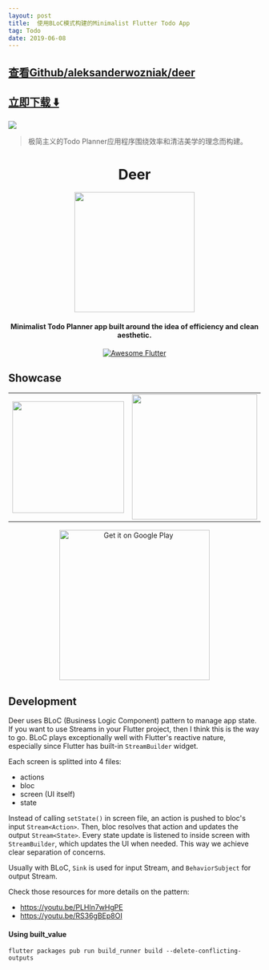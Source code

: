 ```yaml
---
layout: post
title:  使用BLoC模式构建的Minimalist Flutter Todo App
tag: Todo
date: 2019-06-08
---
```


 

## [查看Github/aleksanderwozniak/deer](http://github.com/aleksanderwozniak/deer)
## [立即下载 ️⬇️ ](https://codeload.github.com/aleksanderwozniak/deer/zip/master) 


 
![](https://flutterawesome.com/content/images/2018/12/Deer.jpg)
 
>
> 极简主义的Todo Planner应用程序围绕效率和清洁美学的理念而构建。
>

 
<h1 align="center">Deer</h1>

<div align="center">
  <img src="https://github.com/aleksanderwozniak/deer/blob/master/assets/images/4.0x/deer_logo.png" width=240/> 
</div>

<h4 align="center">
  Minimalist Todo Planner app built around the idea of efficiency and clean aesthetic.
</h4>

<div align="center">
  <a href="https://github.com/Solido/awesome-flutter">
     <img src="https://img.shields.io/badge/awesome-flutter-52bdeb.svg?longCache=true&style=for-the-badge" alt="Awesome Flutter" />
  </a>
</div>

## Showcase

<div style="text-align: center"><table><tr>
  <td style="text-align: center">
    <img src="https://github.com/aleksanderwozniak/deer/blob/assets/deer.gif" width="223" />
  </td>
  <td style="text-align: center">
    <img src="https://github.com/aleksanderwozniak/deer/blob/assets/indi_list.png" width="250" />
  </td>
  <td style="text-align: center">
    <img src="https://github.com/aleksanderwozniak/deer/blob/assets/gold_shp_edt.png" width="250" />
  </td>
  <td style="text-align: center">
    <img src="https://github.com/aleksanderwozniak/deer/blob/assets/mint_wrk_det.png" width="250" />
  </td>
</tr></table></div>

<div align="center">
  <a href='https://play.google.com/store/apps/details?id=me.wozappz.deer&pcampaignid=MKT-Other-global-all-co-prtnr-py-PartBadge-Mar2515-1'><img alt='Get it on Google Play' src='https://play.google.com/intl/en_gb/badges/images/generic/en_badge_web_generic.png' width="300"/></a>
</div>


## Development

Deer uses BLoC (Business Logic Component) pattern to manage app state. If you want to use Streams in your Flutter project, then I think this is the way to go. BLoC plays exceptionally well with Flutter's reactive nature, especially since Flutter has built-in `StreamBuilder` widget.

Each screen is splitted into 4 files:
- actions
- bloc 
- screen (UI itself)
- state

Instead of calling `setState()` in screen file, an action is pushed to bloc's input `Stream<Action>`.
Then, bloc resolves that action and updates the output `Stream<State>`. Every state update is listened to inside screen with `StreamBuilder`, which updates the UI when needed. This way we achieve clear separation of concerns.

Usually with BLoC, `Sink` is used for input Stream, and `BehaviorSubject` for output Stream.

Check those resources for more details on the pattern:
- https://youtu.be/PLHln7wHgPE
- https://youtu.be/RS36gBEp8OI

#### Using built_value
```
flutter packages pub run build_runner build --delete-conflicting-outputs
```

